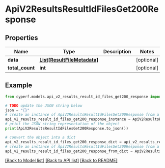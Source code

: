# ApiV2ResultsResultIdFilesGet200Response


## Properties

Name | Type | Description | Notes
------------ | ------------- | ------------- | -------------
**data** | [**List[ResultFileMetadata]**](ResultFileMetadata.md) |  | [optional] 
**total_count** | **int** |  | [optional] 

## Example

```python
from cyperf.models.api_v2_results_result_id_files_get200_response import ApiV2ResultsResultIdFilesGet200Response

# TODO update the JSON string below
json = "{}"
# create an instance of ApiV2ResultsResultIdFilesGet200Response from a JSON string
api_v2_results_result_id_files_get200_response_instance = ApiV2ResultsResultIdFilesGet200Response.from_json(json)
# print the JSON string representation of the object
print(ApiV2ResultsResultIdFilesGet200Response.to_json())

# convert the object into a dict
api_v2_results_result_id_files_get200_response_dict = api_v2_results_result_id_files_get200_response_instance.to_dict()
# create an instance of ApiV2ResultsResultIdFilesGet200Response from a dict
api_v2_results_result_id_files_get200_response_from_dict = ApiV2ResultsResultIdFilesGet200Response.from_dict(api_v2_results_result_id_files_get200_response_dict)
```
[[Back to Model list]](../README.md#documentation-for-models) [[Back to API list]](../README.md#documentation-for-api-endpoints) [[Back to README]](../README.md)


